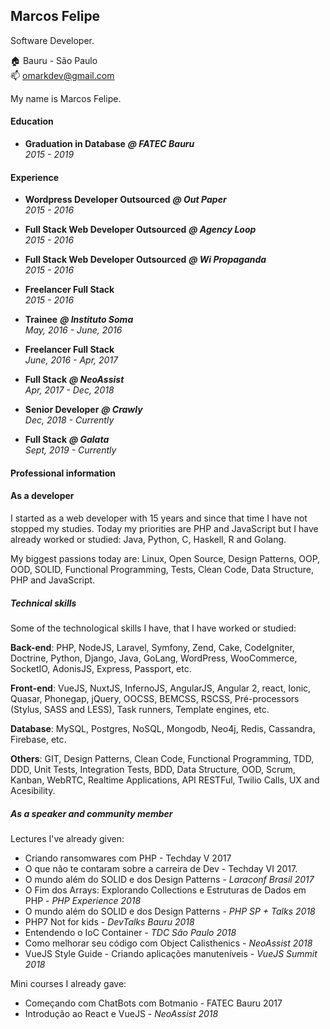 ## Marcos Felipe

Software Developer.

:house:    Bauru - São Paulo <br>
:mailbox:  omarkdev@gmail.com

My name is Marcos Felipe.

#### Education

* **Graduation in Database** ***@ FATEC Bauru*** <br>
*2015 - 2019*

#### Experience

* **Wordpress Developer Outsourced** ***@ Out Paper***<br>
*2015 - 2016*

* **Full Stack Web Developer Outsourced** ***@ Agency Loop***<br>
*2015 - 2016*

* **Full Stack Web Developer Outsourced** ***@ Wi Propaganda***<br>
*2015 - 2016*

* **Freelancer Full Stack**<br>
*2015 - 2016*

* **Trainee** ***@ Instituto Soma***<br>
*May, 2016 - June, 2016*

* **Freelancer Full Stack**<br>
*June, 2016 - Apr, 2017*

* **Full Stack** ***@ NeoAssist***<br>
*Apr, 2017 - Dec, 2018*

* **Senior Developer** ***@ Crawly***<br>
*Dec, 2018 - Currently*

* **Full Stack** ***@ Galata***<br>
*Sept, 2019 - Currently*

#### Professional information

#### As a developer

I started as a web developer with 15 years and since that time I have not stopped my studies. Today my priorities are PHP and JavaScript but I have already worked or studied: Java, Python, C, Haskell, R and Golang.

My biggest passions today are: Linux, Open Source, Design Patterns, OOP, OOD, SOLID, Functional Programming, Tests, Clean Code, Data Structure, PHP and JavaScript.

##### Technical skills 

Some of the technological skills I have, that I have worked or studied:

**Back-end**: PHP, NodeJS, Laravel, Symfony, Zend, Cake, CodeIgniter, Doctrine, Python, Django, Java, GoLang, WordPress, WooCommerce, SocketIO, AdonisJS, Express, Passport, etc.

**Front-end**: VueJS, NuxtJS, InfernoJS, AngularJS, Angular 2, react, Ionic, Quasar, Phonegap, jQuery, OOCSS, BEMCSS, RSCSS, Pré-processors (Stylus, SASS and LESS), Task runners, Template engines, etc.

**Database**: MySQL, Postgres, NoSQL, Mongodb, Neo4j, Redis, Cassandra, Firebase, etc.

**Others**: GIT, Design Patterns, Clean Code, Functional Programming, TDD, DDD, Unit Tests, Integration Tests, BDD, Data Structure, OOD, Scrum, Kanban, WebRTC, Realtime Applications, API RESTFul, Twilio Calls, UX and Acesibility.

##### As a speaker and community member

Lectures I've already given:

- Criando ransomwares com PHP - Techday V 2017
- O que não te contaram sobre a carreira de Dev - Techday VI 2017.
- O mundo além do SOLID e dos Design Patterns - *Laraconf Brasil 2017*
- O Fim dos Arrays: Explorando Collections e Estruturas de Dados em PHP - *PHP Experience 2018*
- O mundo além do SOLID e dos Design Patterns - *PHP SP + Talks 2018*
- PHP7 Not for kids - *DevTalks Bauru 2018*
- Entendendo o IoC Container - *TDC São Paulo 2018*
- Como melhorar seu código com Object Calisthenics - *NeoAssist 2018*
- VueJS Style Guide - Criando aplicações manuteníveis - *VueJS Summit 2018*

Mini courses I already gave:

- Começando com ChatBots com Botmanio - FATEC Bauru 2017
- Introdução ao React e VueJS - *NeoAssist 2018*

